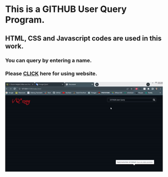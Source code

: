 # This is a GITHUB User Query Program.

## HTML, CSS and Javascript codes are used in this work.

### You can query by entering a name.

### Please <a href="https://ozsoyibrahim.github.io/GithubQuery/">CLICK</a> here for using website.

![screen.gif](screen.gif)
